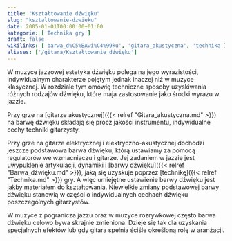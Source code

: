 ```yaml
---
title: "Kształtowanie dźwięku"
slug: "ksztaltowanie-dzwieku"
date: 2005-01-01T00:00:00+01:00
kategorie: ['Technika gry']
draft: false
wikilinks: ['barwa_d%C5%BAwi%C4%99ku', 'gitara_akustyczna', 'technika']
aliases: ['/gitara/Kształtowanie_dźwięku']
---
```

W muzyce jazzowej estetyka dźwięku polega na jego wyrazistości,
indywidualnym charakterze pojętym jednak inaczej niż w muzyce
klasycznej. W rozdziale tym omówię techniczne sposoby uzyskiwania
różnych rodzajów dźwięku, które maja zastosowanie jako środki wyrazu w
jazzie.

Przy grze na [gitarze akustycznej]({{< relref "Gitara_akustyczna.md" >}}) na
barwę dźwięku składają się prócz jakości instrumentu, indywidualne
cechy techniki gitarzysty.

Przy grze na gitarze elektrycznej i elektryczno-akustycznej dochodzi
jeszcze podstawowa barwa dźwięku, którą ustawiamy za pomocą regulatorów
we wzmacniaczu i gitarze. Jej zadaniem w jazzie jest uwypuklenie
artykulacji, dynamiki i [barwy dźwięku]({{< relref "Barwa_dźwięku.md" >}}), jaką
się uzyskuje poprzez [technikę]({{< relref "Technika.md" >}}) gry. A więc
umiejętne ustawienie barwy dźwięku jest jakby materiałem do
kształtowania. Niewielkie zmiany podstawowej barwy dźwięku stanowią w
części o indywidualnych cechach dźwięku poszczególnych gitarzystów.

W muzyce z pogranicza jazzu oraz w muzyce rozrywkowej często barwa
dźwięku celowo bywa skrajnie zmieniona. Dzieje się tak dla uzyskania
specjalnych efektów lub gdy gitara spełnia ściśle określoną rolę w
aranżacji.

